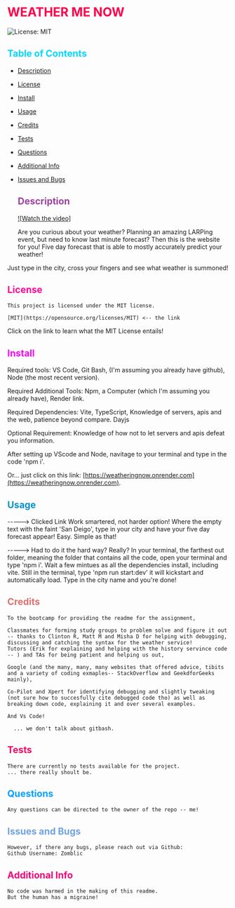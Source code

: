 # <span style="color:rgb(255, 0, 76);">WEATHER ME NOW</span>
![License: MIT](./utils/MITBADGE.svg)
##  <span style="color:rgb(0, 217, 255);">Table of Contents</span>
- [Description](#description)
- [License](#license)
- [Install](#install)
- [Usage](#usage)
- [Credits](#credits)
- [Tests](#tests)
- [Questions](#questions)
- [Additional Info](#additional-info)
- [Issues and Bugs](#issues-and-bugs)
  

  ## <span style="color:rgb(158, 66, 160);">Description</span>

  [![Watch the video]](https://raw.githubusercontent.com/zomblic/makingacar/main/video/Example.mov)

  
  Are you curious about your weather? Planning an amazing LARPing event, but need to know last minute forecast? Then this is the website for you! Five day forecast that is able to mostly accurately predict your weather!

Just type in the city, cross your fingers and see what weather is summoned!


  ## <span style="color:rgb(255, 0, 153);">License</span>
    This project is licensed under the MIT license.

    [MIT](https://opensource.org/licenses/MIT) <-- the link

  Click on the link to learn what the MIT License entails!

  ## <span style="color:rgb(255, 0, 255);">Install</span>
  Required tools: VS Code, Git Bash, (I'm assuming you already have github), Node (the most recent version).

  Required Additional Tools: Npm, a Computer (which I'm assuming you already have), Render link.

  Required Dependencies: Vite, TypeScript, Knowledge of servers, apis and the web, patience beyond compare. Dayjs

  Optional Requirement: Knowledge of how not to let servers and apis defeat you information.

  After setting up VScode and Node, navitage to your terminal and type in the code 'npm i'.
 
 Or... just click on this link: [https://weatheringnow.onrender.com](https://weatheringnow.onrender.com).



  ## <span style="color:rgb(0, 147, 206);">Usage</span>

-----> Clicked Link
Work smartered, not harder option!
Where the empty text with the faint 'San Deigo', type in your city and have your five day forecast appear! Easy. Simple as that!



-----> Had to do it the hard way? Really?
In your terminal, the farthest out folder, meaning the folder that contains all the code, open your terminal and type 'npm i'. Wait a few mintues as all the dependencies install, including vite. Still in the terminal, type 'npm run start:dev' it will kickstart and automatically load. Type in the city name and you're done!




  ## <span style="color:rgb(225, 112, 112);">Credits</span>
    To the bootcamp for providing the readme for the assignment,

    Classmates for forming study groups to problem solve and figure it out -- thanks to Clinton R, Matt M and Misha D for helping with debugging, discussing and catching the syntax for the weather service!
    Tutors (Erik for explaining and helping with the history servince code -- ) and TAs for being patient and helping us out,

    Google (and the many, many, many websites that offered advice, tibits and a variety of coding exmaples-- StackOverflow and GeekdforGeeks mainly),

    Co-Pilot and Xpert for identifying debugging and slightly tweaking (not sure how to succesfully cite debugged code tho) as well as breaking down code, explaining it and over several examples.

    And Vs Code!
    
      ... we don't talk about gitbash.
  
  ## <span style="color:rgb(255, 0, 98);">Tests</span>

    There are currently no tests available for the project.
    ... there really shoult be.

  ## <span style="color:rgb(2, 162, 255);">Questions</span>

    Any questions can be directed to the owner of the repo -- me!

   ## <span style="color:rgb(112, 163, 225);">Issues and Bugs</span>

    However, if there any bugs, please reach out via Github:
    Github Username: Zomblic
 

  ## <span style="color:rgb(245, 0, 122);">Additional Info</span>

    No code was harmed in the making of this readme.
    But the human has a migraine!
